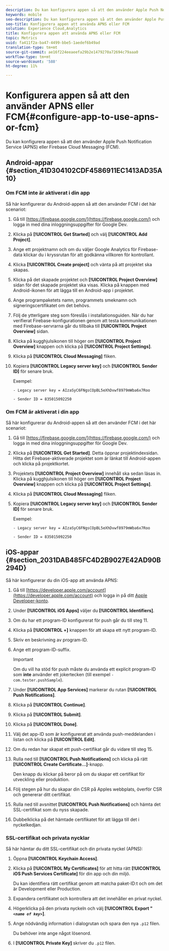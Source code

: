 ```yaml
---
description: Du kan konfigurera appen så att den använder Apple Push Notification Service (APNS) eller Firebase Cloud Messaging (FCM).
keywords: mobile
seo-description: Du kan konfigurera appen så att den använder Apple Push Notification Service (APNS) eller Firebase Cloud Messaging (FCM).
seo-title: Konfigurera appen att använda APNS eller FCM
solution: Experience Cloud,Analytics
title: Konfigurera appen att använda APNS eller FCM
topic: Metrics
uuid: fa411f2a-ba47-4499-bbe5-1aedef6b49ad
translation-type: tm+mt
source-git-commit: ae16f224eeaeefa29b2e1479270a72694c79aaa0
workflow-type: tm+mt
source-wordcount: '588'
ht-degree: 11%

---
```



# Konfigurera appen så att den använder APNS eller FCM{#configure-app-to-use-apns-or-fcm}

Du kan konfigurera appen så att den använder Apple Push Notification Service (APNS) eller Firebase Cloud Messaging (FCM).

## Android-appar {#section_41D304102CDF4586911EC1413AD35A10}

### Om FCM inte är aktiverat i din app

Så här konfigurerar du Android-appen så att den använder FCM i det här scenariot:

1. Gå till [https://firebase.google.com/](https://firebase.google.com/) och logga in med dina inloggningsuppgifter för Google Dev.

1. Klicka på **[!UICONTROL Get Started]** och välj **[!UICONTROL Add Project]**.

1. Ange ett projektnamn och om du väljer Google Analytics för Firebase-data klickar du i kryssrutan för att godkänna villkoren för kontrollant.

1. Klicka **[!UICONTROL Create project]** och vänta på att projektet ska skapas.

1. Klicka på det skapade projektet och **[!UICONTROL Project Overview]** sidan för det skapade projektet ska visas. Klicka på knappen med Android-ikonen för att lägga till en Android-app i projektet.

1. Ange programpaketets namn, programmets smeknamn och signeringscertifikatet om det behövs.

1. Följ de ytterligare steg som föreslås i installationsguiden. När du har verifierat Firebase-konfigurationen genom att testa kommunikationen med Firebase-servrarna går du tillbaka till **[!UICONTROL Project Overview]** sidan.

1. Klicka på kugghjulsikonen till höger om **[!UICONTROL Project Overview]** knappen och klicka på **[!UICONTROL Project Settings]**.

1. Klicka på **[!UICONTROL Cloud Messaging]** fliken.

1. Kopiera **[!UICONTROL Legacy server key]** och **[!UICONTROL Sender ID]** för senare bruk.

   Exempel:

   ```
   - Legacy server key = AIzaSyC6FNgsCOpBL5eXhDvwf8979mWba6x7Roo
   ```

   ```
   - Sender ID = 835015092250
   ```

### Om FCM är aktiverat i din app

Så här konfigurerar du Android-appen så att den använder FCM i det här scenariot:

1. Gå till [https://firebase.google.com/](https://firebase.google.com/) och logga in med dina inloggningsuppgifter för Google Dev.

1. Klicka på **[!UICONTROL Get Started]**. Detta öppnar projektindexsidan. Hitta det Firebase-aktiverade projektet som är länkat till Android-appen och klicka på projektkortet.

1. Projektets **[!UICONTROL Project Overview]** innehåll ska sedan läsas in. Klicka på kugghjulsikonen till höger om **[!UICONTROL Project Overview]** knappen och klicka på **[!UICONTROL Project Settings]**.

1. Klicka på **[!UICONTROL Cloud Messaging]** fliken.

1. Kopiera **[!UICONTROL Legacy server key]** och **[!UICONTROL Sender ID]** för senare bruk.

   Exempel:

   ```
   - Legacy server key = AIzaSyC6FNgsCOpBL5eXhDvwf8979mWba6x7Roo
   ```

   ```
   - Sender ID = 835015092250
   ```



## iOS-appar {#section_2031DAB485FC4D2B9027E42AD90B294D}

Så här konfigurerar du din iOS-app att använda APNS:

1. Gå till [https://developer.apple.com/account](https://developer.apple.com/account) och logga in på ditt [Apple Developer-konto](https://developer.apple.com/account).
1. Under **[!UICONTROL iOS Apps]** väljer du **[!UICONTROL Identifiers]**.
1. Om du har ett program-ID konfigurerat för push går du till steg 11.
1. Klicka på **[!UICONTROL +]** knappen för att skapa ett nytt program-ID.
1. Skriv en beskrivning av program-ID.
1. Ange ett program-ID-suffix.

   >[!IMPORTANT]
   >
   >Om du vill ha stöd för push måste du använda ett explicit program-ID som **inte** använder ett jokertecken (till exempel `- com.tester.pushSample`).

1. Under **[!UICONTROL App Services]** markerar du rutan **[!UICONTROL Push Notifications]**.
1. Klicka på **[!UICONTROL Continue]**.
1. Klicka på **[!UICONTROL Submit]**.
1. Klicka på **[!UICONTROL Done]**.
1. Välj det app-ID som är konfigurerat att använda push-meddelanden i listan och klicka på **[!UICONTROL Edit]**.
1. Om du redan har skapat ett push-certifikat går du vidare till steg 15.
1. Rulla ned till **[!UICONTROL Push Notifications]** och klicka på rätt **[!UICONTROL Create Certificate...]**-knapp.

   Den knapp du klickar på beror på om du skapar ett certifikat för utveckling eller produktion.
1. Följ stegen på hur du skapar din CSR på Apples webbplats, överför CSR och genererar ditt certifikat.
1. Rulla ned till avsnittet **[!UICONTROL Push Notifications]** och hämta det SSL-certifikat som du nyss skapade.
1. Dubbelklicka på det hämtade certifikatet för att lägga till det i nyckelkedjan.

### SSL-certifikat och privata nycklar

Så här hämtar du ditt SSL-certifikat och din privata nyckel (APNS):

1. Öppna **[!UICONTROL Keychain Access]**.
1. Klicka på **[!UICONTROL My Certificates]** för att hitta rätt **[!UICONTROL iOS Push Services Certificate]** för din app och din miljö.

   Du kan identifiera rätt certifikat genom att matcha paket-ID:t och om det är Development eller Production.

1. Expandera certifikatet och kontrollera att det innehåller en privat nyckel.
1. Högerklicka på den privata nyckeln och välj **[!UICONTROL  Export " *`<name of key>`*]**.
1. Ange nödvändig information i dialogrutan och spara den nya `.p12` filen.

   Du behöver inte ange något lösenord.

1. I **[!UICONTROL Private Key]** skriver du `.p12` filen.

